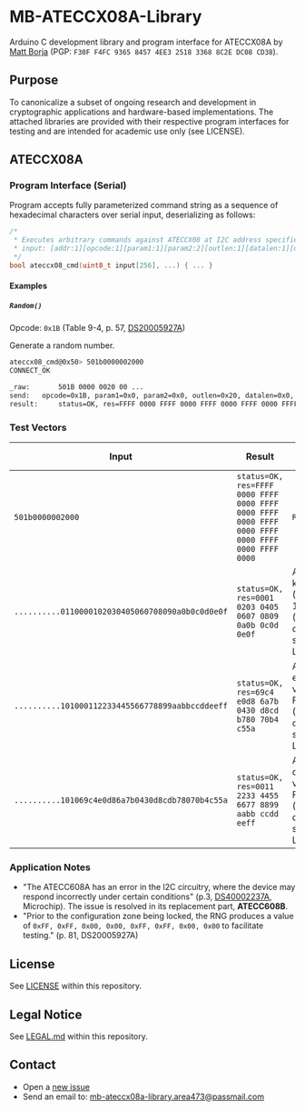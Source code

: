 # MB-ATECCX08A-Library
Arduino C development library and program interface for ATECCX08A by [Matt Borja](https://mattborja.dev/) (PGP: `F30F F4FC 9365 8457 4EE3 2518 3368 8C2E DC08 CD38`).

## Purpose
To canonicalize a subset of ongoing research and development in cryptographic applications and hardware-based implementations. The attached libraries are provided with their respective program interfaces for testing and are intended for academic use only (see LICENSE).

## ATECCX08A
### Program Interface (Serial)
Program accepts fully parameterized command string as a sequence of hexadecimal characters over serial input, deserializing as follows:
```c
/*
 * Executes arbitrary commands against ATECCX08 at I2C address specified
 * input: [addr:1][opcode:1][param1:1][param2:2][outlen:1][datalen:1][data:datalen] (datalen=0-249)
 */
bool ateccx08_cmd(uint8_t input[256], ...) { ... }
```

#### Examples
##### `Random()`
Opcode: `0x1B` (Table 9-4, p. 57, [DS20005927A](https://ww1.microchip.com/downloads/aemDocuments/documents/OTH/ProductDocuments/DataSheets/20005928A.pdf))

Generate a random number.
```bash
ateccx08_cmd@0x50> 501b0000002000
CONNECT_OK

_raw:		501B 0000 0020 00 ...
send:	opcode=0x1B, param1=0x0, param2=0x0, outlen=0x20, datalen=0x0, data=  
result:		status=OK, res=FFFF 0000 FFFF 0000 FFFF 0000 FFFF 0000 FFFF 0000 FFFF 0000 FFFF 0000 FFFF 0000 ...
```

### Test Vectors
| Input                                            | Result                                                                                           | Description                                                                | Last tested |
|--------------------------------------------------|--------------------------------------------------------------------------------------------------|----------------------------------------------------------------------------|-------------|
| `501b0000002000`                                 | `status=OK, res=FFFF 0000 FFFF 0000 FFFF 0000 FFFF 0000 FFFF 0000 FFFF 0000 FFFF 0000 FFFF 0000` | `Random()`                                                                 | 7/1/2023    |
| `..........0110000102030405060708090a0b0c0d0e0f` | `status=OK, res=0001 0203 0405 0607 0809 0a0b 0c0d 0e0f`                                         | AES-128 key vector (C.1, FIPS-197) (ATECC608A only; NDA, see LEGAL.md)     | 7/1/2023    |
| `..........101000112233445566778899aabbccddeeff` | `status=OK, res=69c4 e0d8 6a7b 0430 d8cd b780 70b4 c55a`                                         | AES-128 encrypt vector (C.1, FIPS-197) (ATECC608A only; NDA, see LEGAL.md) | 7/1/2023    |
| `..........101069c4e0d86a7b0430d8cdb78070b4c55a` | `status=OK, res=0011 2233 4455 6677 8899 aabb ccdd eeff`                                         | AES-128 decrypt vector (C.1, FIPS-197) (ATECC608A only; NDA, see LEGAL.md) | 7/1/2023    |

### Application Notes
- "The ATECC608A has an error in the I2C circuitry, where the device may respond incorrectly under certain conditions" (p.3, [DS40002237A](https://www.mouser.com/pdfDocs/Migrating-from-the-ATECC608A-to-the-ATECC608B-DS40002237A.pdf), Microchip). The issue is resolved in its replacement part, **ATECC608B**.
- "Prior to the configuration zone being locked, the RNG produces a value of `0xFF, 0xFF, 0x00, 0x00, 0xFF, 0xFF, 0x00, 0x00` to facilitate testing." (p. 81, DS20005927A)

## License
See [LICENSE](/LICENSE) within this repository.

## Legal Notice
See [LEGAL.md](/LEGAL.md) within this repository.

## Contact
- Open a [new issue](https://github.com/mattborja/MB-ATECCX08A-Library/issues)
- Send an email to: [mb-ateccx08a-library.area473@passmail.com](mailto:mb-ateccx08a-library.area473@passmail.com)
